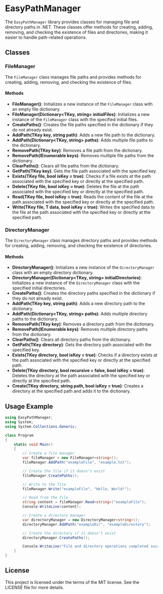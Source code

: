 ﻿# EasyPathManager

The `EasyPathManager` library provides classes for managing file and directory paths in .NET. These classes offer methods for creating, adding, removing, and checking the existence of files and directories, making it easier to handle path-related operations.

## Classes

### FileManager<TKey>

The `FileManager` class manages file paths and provides methods for creating, adding, removing, and checking the existence of files.

#### Methods

- **FileManager()**: Initializes a new instance of the `FileManager` class with an empty file dictionary.
- **FileManager(Dictionary<TKey, string> initialFiles)**: Initializes a new instance of the `FileManager` class with the specified initial files.
- **CreatePaths()**: Creates the file paths specified in the dictionary if they do not already exist.
- **AddPath(TKey key, string path)**: Adds a new file path to the dictionary.
- **AddPath(Dictionary<TKey, string> paths)**: Adds multiple file paths to the dictionary.
- **RemovePath(TKey key)**: Removes a file path from the dictionary.
- **RemovePath(IEnumerable<TKey> keys)**: Removes multiple file paths from the dictionary.
- **ClearPaths()**: Clears all file paths from the dictionary.
- **GetPath(TKey key)**: Gets the file path associated with the specified key.
- **Exists(TKey file, bool isKey = true)**: Checks if a file exists at the path associated with the specified key or directly at the specified path.
- **Delete(TKey file, bool isKey = true)**: Deletes the file at the path associated with the specified key or directly at the specified path.
- **Read<T>(TKey file, bool isKey = true)**: Reads the content of the file at the path associated with the specified key or directly at the specified path.
- **Write<T>(TKey file, T data, bool isKey = true)**: Writes the specified data to the file at the path associated with the specified key or directly at the specified path.

### DirectoryManager<TKey>

The `DirectoryManager` class manages directory paths and provides methods for creating, adding, removing, and checking the existence of directories.

#### Methods

- **DirectoryManager()**: Initializes a new instance of the `DirectoryManager` class with an empty directory dictionary.
- **DirectoryManager(Dictionary<TKey, string> initialDirectories)**: Initializes a new instance of the `DirectoryManager` class with the specified initial directories.
- **CreatePaths()**: Creates the directory paths specified in the dictionary if they do not already exist.
- **AddPath(TKey key, string path)**: Adds a new directory path to the dictionary.
- **AddPath(Dictionary<TKey, string> paths)**: Adds multiple directory paths to the dictionary.
- **RemovePath(TKey key)**: Removes a directory path from the dictionary.
- **RemovePath(IEnumerable<TKey> keys)**: Removes multiple directory paths from the dictionary.
- **ClearPaths()**: Clears all directory paths from the dictionary.
- **GetPath(TKey directory)**: Gets the directory path associated with the specified key.
- **Exists(TKey directory, bool isKey = true)**: Checks if a directory exists at the path associated with the specified key or directly at the specified path.
- **Delete(TKey directory, bool recursive = false, bool isKey = true)**: Deletes the directory at the path associated with the specified key or directly at the specified path.
- **Create(TKey directory, string path, bool isKey = true)**: Creates a directory at the specified path and adds it to the dictionary.

## Usage Example

```csharp
using EasyPathManager;
using System;
using System.Collections.Generic;

class Program
{
    static void Main()
    {
        // Create a file manager
        var fileManager = new FileManager<string>();
        fileManager.AddPath("exampleFile", "example.txt");

        // Create the file if it doesn't exist
        fileManager.CreatePaths();

        // Write to the file
        fileManager.Write("exampleFile", "Hello, World!");

        // Read from the file
        string content = fileManager.Read<string>("exampleFile");
        Console.WriteLine(content);

        // Create a directory manager
        var directoryManager = new DirectoryManager<string>();
        directoryManager.AddPath("exampleDir", "exampleDirectory");

        // Create the directory if it doesn't exist
        directoryManager.CreatePaths();

        Console.WriteLine("File and directory operations completed successfully!");
    }
}
```

## License

This project is licensed under the terms of the MIT license. See the LICENSE file for more details.
